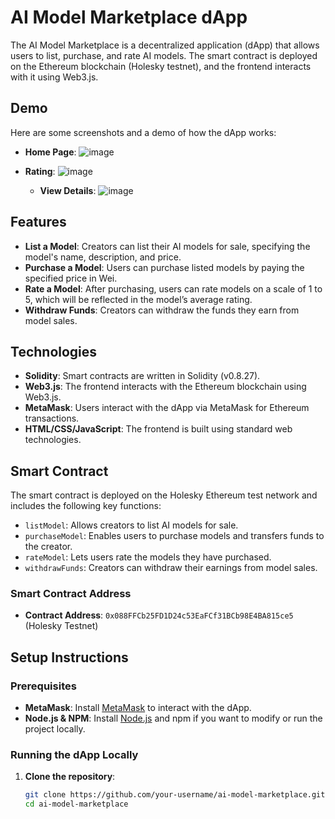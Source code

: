 # AI Model Marketplace dApp

The AI Model Marketplace is a decentralized application (dApp) that allows users to list, purchase, and rate AI models. The smart contract is deployed on the Ethereum blockchain (Holesky testnet), and the frontend interacts with it using Web3.js.

## Demo

Here are some screenshots and a demo of how the dApp works:

- **Home Page**:
  ![image](https://github.com/user-attachments/assets/5d6014d1-ab2d-4c20-8ec1-098865f7dbdf)


- **Rating**:
  ![image](https://github.com/user-attachments/assets/5ae155bf-2063-4195-a316-8eb98062d07d)


  - **View Details**:
  ![image](https://github.com/user-attachments/assets/f4a9063d-7aef-4dcf-b96a-422252c40263)

## Features

- **List a Model**: Creators can list their AI models for sale, specifying the model's name, description, and price.
- **Purchase a Model**: Users can purchase listed models by paying the specified price in Wei.
- **Rate a Model**: After purchasing, users can rate models on a scale of 1 to 5, which will be reflected in the model’s average rating.
- **Withdraw Funds**: Creators can withdraw the funds they earn from model sales.

## Technologies

- **Solidity**: Smart contracts are written in Solidity (v0.8.27).
- **Web3.js**: The frontend interacts with the Ethereum blockchain using Web3.js.
- **MetaMask**: Users interact with the dApp via MetaMask for Ethereum transactions.
- **HTML/CSS/JavaScript**: The frontend is built using standard web technologies.

## Smart Contract

The smart contract is deployed on the Holesky Ethereum test network and includes the following key functions:

- `listModel`: Allows creators to list AI models for sale.
- `purchaseModel`: Enables users to purchase models and transfers funds to the creator.
- `rateModel`: Lets users rate the models they have purchased.
- `withdrawFunds`: Creators can withdraw their earnings from model sales.

### Smart Contract Address

- **Contract Address**: `0x088FFCb25FD1D24c53EaFCf31BCb98E4BA815ce5` (Holesky Testnet)

## Setup Instructions

### Prerequisites

- **MetaMask**: Install [MetaMask](https://metamask.io/) to interact with the dApp.
- **Node.js & NPM**: Install [Node.js](https://nodejs.org/) and npm if you want to modify or run the project locally.

### Running the dApp Locally

1. **Clone the repository**:
   ```bash
   git clone https://github.com/your-username/ai-model-marketplace.git
   cd ai-model-marketplace

